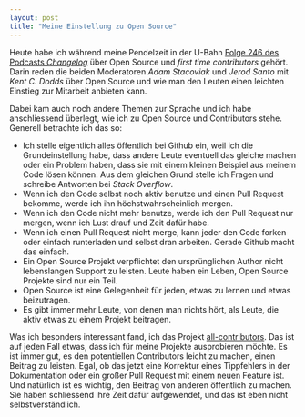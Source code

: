 ```yaml
---
layout: post
title: "Meine Einstellung zu Open Source"
---
```

Heute habe ich während meine Pendelzeit in der U-Bahn [Folge 246 des Podcasts *Changelog*][0] über Open Source und *first time contributors* gehört. Darin reden die beiden Moderatoren *Adam Stacoviak* und *Jerod Santo* mit *Kent C. Dodds* über Open Source und wie man den Leuten einen leichten Einstieg zur Mitarbeit anbieten kann.

Dabei kam auch noch andere Themen zur Sprache und ich habe anschliessend überlegt, wie ich zu Open Source und Contributors stehe. Generell betrachte ich das so:

* Ich stelle eigentlich alles öffentlich bei Github ein, weil ich die Grundeinstellung habe, dass andere Leute eventuell das gleiche machen oder ein Problem haben, dass sie mit einem kleinen Beispiel aus meinem Code lösen können. Aus dem gleichen Grund stelle ich Fragen und schreibe Antworten bei *Stack Overflow*.
* Wenn ich den Code selbst noch aktiv benutze und einen Pull Request bekomme, werde ich ihn höchstwahrscheinlich mergen.
* Wenn ich den Code nicht mehr benutze, werde ich den Pull Request nur mergen, wenn ich Lust drauf und Zeit dafür habe.
* Wenn ich einen Pull Request nicht merge, kann jeder den Code forken oder einfach runterladen und selbst dran arbeiten. Gerade Github macht das einfach.
* Ein Open Source Projekt verpflichtet den ursprünglichen Author nicht lebenslangen Support zu leisten. Leute haben ein Leben, Open Source Projekte sind nur ein Teil.
* Open Source ist eine Gelegenheit für jeden, etwas zu lernen und etwas beizutragen.
* Es gibt immer mehr Leute, von denen man nichts hört, als Leute, die aktiv etwas zu einem Projekt beitragen.

Was ich besonders interessant fand, ich das Projekt [all-contributors][1]. Das ist auf jeden Fall etwas, dass ich für meine Projekte ausprobieren möchte. Es ist immer gut, es den potentiellen Contributors leicht zu machen, einen Beitrag zu leisten. Egal, ob das jetzt eine Korrektur eines Tippfehlers in der Dokumentation oder ein großer Pull Request mit einem neuen Feature ist. Und natürlich ist es wichtig, den Beitrag von anderen öffentlich zu machen. Sie haben schliessend ihre Zeit dafür aufgewendet, und das ist eben nicht selbstverständlich.

[0]: https://changelog.com/podcast/246
[1]: https://github.com/kentcdodds/all-contributors
